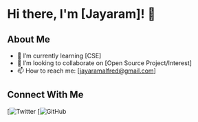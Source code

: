 # Hi there, I'm [Jayaram]! 👋

## About Me
- 🌱 I’m currently learning [CSE]
- 👯 I’m looking to collaborate on [Open Source Project/Interest]
- 📫 How to reach me: [jayaramalfred@gmail.com]

## Connect With Me
[![Twitter](https://x.com/Jayaram07692825?t=EdM2EzFpNEtVh3_G47wxEQ&s=09)
[![GitHub](https://github.com/Jayaram9282/Jayaram9282)
